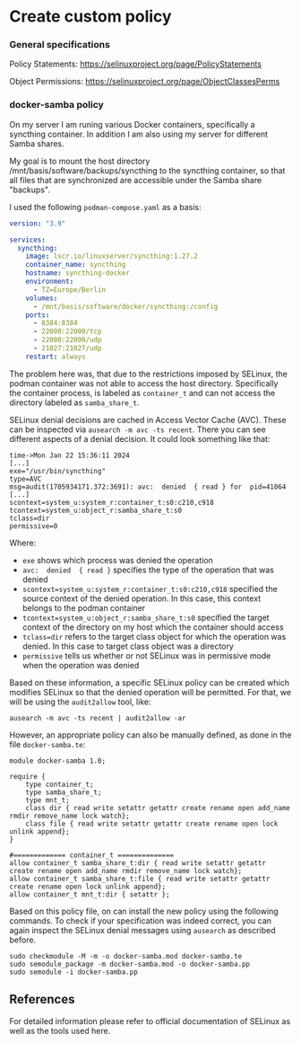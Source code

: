 # Create custom policy

### General specifications
Policy Statements: https://selinuxproject.org/page/PolicyStatements

Object Permissions: https://selinuxproject.org/page/ObjectClassesPerms

### docker-samba policy
On my server I am runing various Docker containers, specifically a syncthing container. In addition I am also using my server for different Samba shares.

My goal is to mount the host directory /mnt/basis/software/backups/syncthing to the syncthing container, so that all files that are synchronized are accessible under the Samba share "backups". 

I used the following `podman-compose.yaml` as a basis:
```yml
version: "3.9"

services:
  syncthing:
    image: lscr.io/linuxserver/syncthing:1.27.2
    container_name: syncthing
    hostname: syncthing-docker
    environment:
      - TZ=Europe/Berlin
    volumes:
      - /mnt/basis/software/docker/syncthing:/config
    ports:
      - 8384:8384
      - 22000:22000/tcp
      - 22000:22000/udp
      - 21027:21027/udp
    restart: always
```
The problem here was, that due to the restrictions imposed by SELinux, the podman container was not able to access the host directory. Specifically the container process, is labeled as `container_t` and can not access the directory labeled as `samba_share_t`.

SELinux denial decisions are cached in Access Vector Cache (AVC). These can be inspected via `ausearch -m avc -ts recent`. There you can see different aspects of a denial decision. It could look something like that:

```
time->Mon Jan 22 15:36:11 2024
[...]
exe="/usr/bin/syncthing" 
type=AVC 
msg=audit(1705934171.372:3691): avc:  denied  { read } for  pid=41064  
[...]
scontext=system_u:system_r:container_t:s0:c210,c918 tcontext=system_u:object_r:samba_share_t:s0 
tclass=dir 
permissive=0
```

Where:

- `exe` shows which process was denied the operation
- `avc:  denied  { read }` specifies the type of the operation that was denied
- `scontext=system_u:system_r:container_t:s0:c210,c918` specified the source context of the denied operation. In this case, this context belongs to the podman container
- `tcontext=system_u:object_r:samba_share_t:s0` specified the target context of the directory on my host which the container should access
- `tclass=dir` refers to the target class object for which the operation was denied. In this case to target class object was a directory
- `permissive` tells us whether or not SELinux was in permissive mode when the operation was denied

Based on these information, a specific SELinux policy can be created which modifies SELinux so that the denied operation will be permitted. For that, we will be using the `audit2allow` tool, like:

```
ausearch -m avc -ts recent | audit2allow -ar
```

However, an appropriate policy can also be manually defined, as done in the file `docker-samba.te`:
```
module docker-samba 1.0;

require {
	type container_t;
	type samba_share_t;
	type mnt_t;
	class dir { read write setattr getattr create rename open add_name rmdir remove_name lock watch};
	class file { read write setattr getattr create rename open lock unlink append};
}

#============= container_t ==============
allow container_t samba_share_t:dir { read write setattr getattr create rename open add_name rmdir remove_name lock watch};
allow container_t samba_share_t:file { read write setattr getattr create rename open lock unlink append};
allow container_t mnt_t:dir { setattr };
```

Based on this policy file, on can install the new policy using the following commands. To check if your specification was indeed correct, you can again inspect the SELinux denial messages using `ausearch` as described before.

```
sudo checkmodule -M -m -o docker-samba.mod docker-samba.te
sudo semodule_package -m docker-samba.mod -o docker-samba.pp
sudo semodule -i docker-samba.pp
```

## References
For detailed information please refer to official documentation of SELinux as well as the tools used here.
